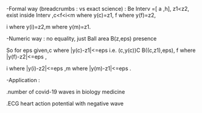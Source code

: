 -Formal way (breadcrumbs : vs exact science) :  Be Interv =[ a ,h], z1<z2, exist inside Interv   ,c<f<i<m where y(c)=z1, f where y(f)=z2,

i where y(i)=z2,m where y(m)=z1.

-Numeric way : no equality, just Ball area B(z,eps) presence

So for eps given,c where |y(c)-z1|<=eps i.e. (c,y(c))C B((c,z1),eps), f where  |y(f)-z2|<=eps ,

i where   |y(i)-z2|<=eps   ,m where  |y(m)-z1|<=eps   .

-Application : 

.number of covid-19 waves in biology medicine

.ECG heart action potential with negative wave
